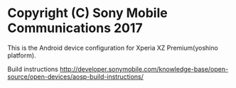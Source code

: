 Copyright (C) Sony Mobile Communications 2017
=============================================

This is the Android device configuration for Xperia XZ Premium(yoshino platform).

Build instructions
http://developer.sonymobile.com/knowledge-base/open-source/open-devices/aosp-build-instructions/
